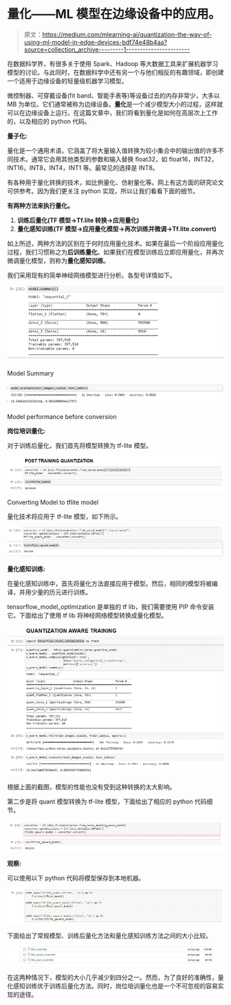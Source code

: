# 量化——ML 模型在边缘设备中的应用。

> 原文：<https://medium.com/mlearning-ai/quantization-the-way-of-using-ml-model-in-edge-devices-bdf74e48b4aa?source=collection_archive---------1----------------------->

在数据科学界，有很多关于使用 Spark、Hadoop 等大数据工具来扩展机器学习模型的讨论。与此同时，在数据科学中还有另一个与他们相反的有趣领域，即创建一个适用于边缘设备的轻量级机器学习模型。

微控制器、可穿戴设备(fit band、智能手表等)等设备过去的内存非常少，大多以 MB 为单位。它们通常被称为边缘设备。**量化**是一个减少模型大小的过程，这样就可以在边缘设备上运行。在这篇文章中，我们将看到量化是如何在高层次上工作的，以及相应的 python 代码。

**量子化:**

量化是一个通用术语，它涵盖了将大量输入值转换为较小集合中的输出值的许多不同技术。通常它会用其他类型的参数和输入替换 float32，如 float16，INT32，INT16，INT8，INT4，INT1 等。最常见的选择是 INT8。

有各种用于量化转换的技术，如比例量化、仿射量化等。网上有这方面的研究论文可供参考。因为我们更关注 python 实现，所以让我们看看下面的细节。

**有两种方法来执行量化。**

1.  **训练后量化(TF 模型→Tf.lite 转换→应用量化)**
2.  **量化感知训练(TF 模型→应用量化模型→再次训练并微调→Tf.lite.convert)**

如上所述，两种方法的区别在于何时应用量化技术。如果在最后一个阶段应用量化过程，我们习惯称之为**后训练量化**。如果我们在模型训练后立即应用量化，并再次微调量化模型，则称为**量化感知训练**。

我们采用现有的简单神经网络模型进行分析。各型号详情如下。

![](img/2187b3ea2e84fd9def0a10648d181c25.png)

Model Summary

![](img/54f185f00dcc075bfd3746933e67734b.png)

Model performance before conversion

**岗位培训量化:**

对于训练后量化，我们首先将模型转换为 tf-lite 模型。

![](img/780f4b4925b7f2083a1875c1703c45a0.png)

Converting Model to tflite model

量化技术将应用于 tf-lite 模型，如下所示。

![](img/cfec13237193d16854f5356eed1ef22c.png)

**量化感知训练:**

在量化感知训练中，首先将量化方法直接应用于模型。然后，相同的模型将被编译，并用少量的历元进行训练。

tensorflow_model_optimization 是单独的 tf lib，我们需要使用 PIP 命令安装它。下面给出了使用 tf lib 将神经网络模型转换成量化模型。

![](img/5a90a4f46ea5da4035659b04e300740f.png)

根据上面的截图，模型的性能也没有受到这种转换的太大影响。

第二步是将 quant 模型转换为 tf-lite 模型，下面给出了相应的 python 代码细节。

![](img/18faeadb37b7dcf73b20b9fca60c2ab7.png)![](img/783623736ad7a1c4020f4f5f637e1324.png)

**观察:**

可以使用以下 python 代码将模型保存到本地机器。

![](img/ef98c6176e5c53205384b28d085d7e44.png)

下面给出了常规模型、训练后量化方法和量化感知训练方法之间的大小比较。

![](img/798018e487e9465b286fa3e3acb6ce83.png)

在这两种情况下，模型的大小几乎减少到四分之一。然而，为了良好的准确性，量化感知训练优于训练后量化方法。同时，岗位培训量化也是一个不可忽视的容易实现的途径。
